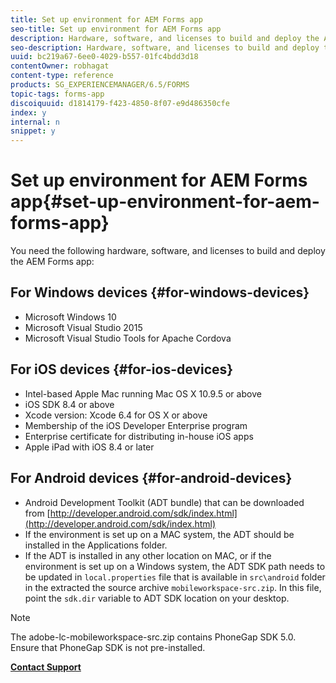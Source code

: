 ```yaml
---
title: Set up environment for AEM Forms app
seo-title: Set up environment for AEM Forms app
description: Hardware, software, and licenses to build and deploy the AEM Forms app.
seo-description: Hardware, software, and licenses to build and deploy the AEM Forms app.
uuid: bc219a67-6ee0-4029-b557-01fc4bdd3d18
contentOwner: robhagat
content-type: reference
products: SG_EXPERIENCEMANAGER/6.5/FORMS
topic-tags: forms-app
discoiquuid: d1814179-f423-4850-8f07-e9d486350cfe
index: y
internal: n
snippet: y
---
```


# Set up environment for AEM Forms app{#set-up-environment-for-aem-forms-app}

You need the following hardware, software, and licenses to build and deploy the AEM Forms app:

## For Windows devices {#for-windows-devices}

* Microsoft Windows 10
* Microsoft Visual Studio 2015
* Microsoft Visual Studio Tools for Apache Cordova

## For iOS devices {#for-ios-devices}

* Intel-based Apple Mac running Mac OS X 10.9.5 or above
* iOS SDK 8.4 or above
* Xcode version: Xcode 6.4 for OS X or above
* Membership of the iOS Developer Enterprise program
* Enterprise certificate for distributing in-house iOS apps
* Apple iPad with iOS 8.4 or later

## For Android devices {#for-android-devices}

* Android Development Toolkit (ADT bundle) that can be downloaded from [http://developer.android.com/sdk/index.html](http://developer.android.com/sdk/index.html)
* If the environment is set up on a MAC system, the ADT should be installed in the Applications folder.
* If the ADT is installed in any other location on MAC, or if the environment is set up on a Windows system, the ADT SDK path needs to be updated in `local.properties` file that is available in `src\android` folder in the extracted the source archive `mobileworkspace-src.zip`. In this file, point the `sdk.dir` variable to ADT SDK location on your desktop.

>[!NOTE]
>
>The adobe-lc-mobileworkspace-src.zip contains PhoneGap SDK 5.0. Ensure that PhoneGap SDK is not pre-installed.

[**Contact Support**](https://www.adobe.com/account/sign-in.supportportal.html)

<!--
<related-links>
<a href="../../../6-5/forms/using/setup-environment-mobile-workspace.md" target="_blank">Set up your environment</a>
<a href="../../../6-5/forms/using/setup-xcode-project-build-installer.md" target="_blank">Set up the Xcode project and build the iOS app</a>
<a href="/6-5/forms/using/setup-eclipse-project-build-installer.md" target="_blank">Set up the Eclipse project and build the Android app</a>
<a href="../../../6-5/forms/using/setup-visual-studio-project-build-installer.md" target="_blank">Set up the Visual Studio project and build the Windows app</a>
<a href="/6-5/forms/using/distribute-mobile-workspace-app.md" target="_blank">Distribute the AEM Forms app</a>
<a href="/6-5/forms/using/building-secure-mobile-workspace-app.md" target="_blank">Building a secure AEM Forms app for iOS</a>
</related-links>
-->

